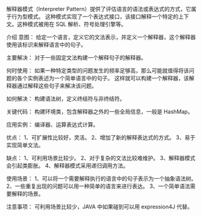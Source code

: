 解释器模式（Interpreter Pattern）提供了评估语言的语法或表达式的方式，它属于行为型模式。
这种模式实现了一个表达式接口，该接口解释一个特定的上下文。这种模式被用在 SQL 解析、符号处理引擎等。

介绍
意图：
给定一个语言，定义它的文法表示，并定义一个解释器，这个解释器使用该标识来解释语言中的句子。

主要解决：
对于一些固定文法构建一个解释句子的解释器。

何时使用：
如果一种特定类型的问题发生的频率足够高，那么可能就值得将该问题的各个实例表述为一个简单语言中的句子。
这样就可以构建一个解释器，该解释器通过解释这些句子来解决该问题。

如何解决：
构建语法树，定义终结符与非终结符。

关键代码：
构建环境类，包含解释器之外的一些全局信息，一般是 HashMap。

应用实例：
编译器、运算表达式计算。

优点： 
1、可扩展性比较好，灵活。 
2、增加了新的解释表达式的方式。 
3、易于实现简单文法。

缺点： 
1、可利用场景比较少。 
2、对于复杂的文法比较难维护。 
3、解释器模式会引起类膨胀。 
4、解释器模式采用递归调用方法。

使用场景： 
1、可以将一个需要解释执行的语言中的句子表示为一个抽象语法树。 
2、一些重复出现的问题可以用一种简单的语言来进行表达。 
3、一个简单语法需要解释的场景。

注意事项：
可利用场景比较少，JAVA 中如果碰到可以用 expression4J 代替。